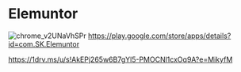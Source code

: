 # Elemuntor
![chrome_v2UNaVhSPr](https://user-images.githubusercontent.com/22115102/216048854-b8b6d3c0-3d5e-4a91-89f2-11d6659e5e4c.png)
https://play.google.com/store/apps/details?id=com.SK.Elemuntor

https://1drv.ms/u/s!AkEPj265w6B7gYl5-PMOCNl1cxOq9A?e=MikyfM
